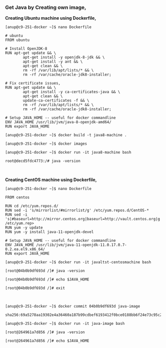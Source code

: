 
### Get Java by Creating own image,

**Creating Ubuntu machine using Dockerfile,**

`[anup@c9-251-docker ~]$ nano Dockerfile`

    # ubuntu
    FROM ubuntu
    
    # Install OpenJDK-8
    RUN apt-get update && \
            apt-get install -y openjdk-8-jdk && \
            apt-get install -y ant && \
            apt-get clean && \
            rm -rf /var/lib/apt/lists/* && \
            rm -rf /var/cache/oracle-jdk8-installer;
    
    # Fix certificate issues, 
    RUN apt-get update && \
            apt-get install -y ca-certificates-java && \
            apt-get clean && \
            update-ca-certificates -f && \
            rm -rf /var/lib/apt/lists/* && \
            rm -rf /var/cache/oracle-jdk8-installer;
    
    # Setup JAVA_HOME -- useful for docker commandline
    ENV JAVA_HOME /usr/lib/jvm/java-8-openjdk-amd64/
    RUN export JAVA_HOME

`[anup@c9-251-docker ~]$ docker build -t java8-machine .`

`[anup@c9-251-docker ~]$ docker images`

`[anup@c9-251-docker ~]$ docker run -it java8-machine bash`

`root@decd5fdc4773:/# java -version`

<br>

**Creating CentOS machine using Dockerfile,**

`[anup@c9-251-docker ~]$ nano Dockerfile`

    FROM centos
    
    RUN cd /etc/yum.repos.d/
    RUN sed -i 's/mirrorlist/#mirrorlist/g' /etc/yum.repos.d/CentOS-*
    RUN sed -i 's|#baseurl=http://mirror.centos.org|baseurl=http://vault.centos.org|g' /etc/yum.rep>
    RUN yum -y update
    RUN yum -y install java-11-openjdk-devel
    
    # Setup JAVA_HOME -- useful for docker commandline
    ENV JAVA_HOME /usr/lib/jvm/java-11-openjdk-11.0.17.0.7-0.2.ea.el9.x86_64/
    RUN export JAVA_HOME

`[anup@c9-251-docker ~]$ docker run -it javaltst-centosmachine bash`

`[root@04b0b9df693d /]# java -version`

`[root@04b0b9df693d /]# echo $JAVA_HOME`

`[root@04b0b9df693d /]# exit`

<br>

`[anup@c9-251-docker ~]$ docker commit 04b0b9df693d java-image`

    sha256:69a5278aa19302e4a36460a187b99cdbef6193412f0bce0188bb6f24e73c95c2

`[anup@c9-251-docker ~]$ docker run -it java-image bash`

`[root@264961a7d856 /]# java -version`

`[root@264961a7d856 /]# echo $JAVA_HOME`
